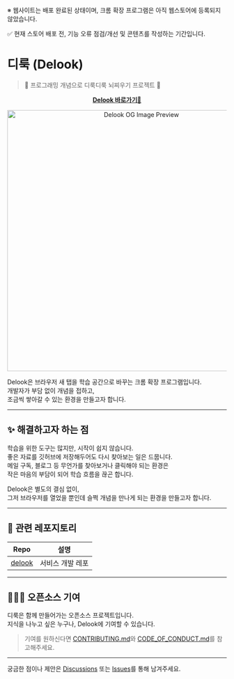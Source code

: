 ※ 웹사이트는 배포 완료된 상태이며, 크롬 확장 프로그램은 아직 웹스토어에 등록되지 않았습니다.

✅ 현재 스토어 배포 전, 기능 오류 점검/개선 및 콘텐츠를 작성하는 기간입니다. 

# 디룩 (Delook)

> 🧠 프로그래밍 개념으로 디룩디룩 뇌찌우기 프로젝트 🚀  

<p align="center">
  <a href="https://www.delook.co.kr" target="_blank">
    <strong>Delook 바로가기🎉</strong>
  </a>
</p>
<p align="center">
  <img width="600" src="https://github.com/user-attachments/assets/e183b365-a43e-42c3-9d31-7490868e6c63" alt="Delook OG Image Preview" />
</p>

Delook은 브라우저 새 탭을 학습 공간으로 바꾸는 크롬 확장 프로그램입니다. 
</br>개발자가 부담 없이 개념을 접하고,
</br>조금씩 쌓아갈 수 있는 환경을 만들고자 합니다.

---

## ✨ 해결하고자 하는 점

학습을 위한 도구는 많지만, 시작이 쉽지 않습니다.</br>좋은 자료를 깃허브에 저장해두어도 다시 찾아보는 일은 드뭅니다.</br>
메일 구독, 블로그 등 무언가를 찾아보거나 클릭해야 되는 환경은</br>작은 마음의 부담이 되어 학습 흐름을 끊곤 합니다.

Delook은 별도의 결심 없이,</br>그저 브라우저를 열었을 뿐인데 슬쩍 개념을 만나게 되는 환경을 만들고자 합니다.

---

## 🔗 관련 레포지토리

| Repo | 설명 |
|------|------|
| [delook](https://github.com/delook-dev/delook) | 서비스 개발 레포 |

---

## 🙋‍♀🧠 오픈소스 기여
디룩은 함께 만들어가는 오픈소스 프로젝트입니다.</br>지식을 나누고 싶은 누구나, Delook에 기여할 수 있습니다.

> 기여를 원하신다면 [CONTRIBUTING.md](https://github.com/delook-dev/delook/blob/main/CONTRIBUTING.md)와 [CODE_OF_CONDUCT.md](https://github.com/delook-dev/delook/blob/main/CODE_OF_CONDUCT.md)를 참고해주세요.
---
궁금한 점이나 제안은 [Discussions](https://github.com/delook-dev/delook/discussions) 또는 [Issues](https://github.com/delook-dev/delook/issues)를 통해 남겨주세요.
